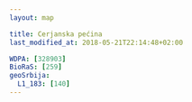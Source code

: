 ```yaml
---
layout: map

title: Cerjanska pećina
last_modified_at: 2018-05-21T22:14:48+02:00

WDPA: [328903]
BioRaS: [259]
geoSrbija:
  L1_183: [140]
---
```

